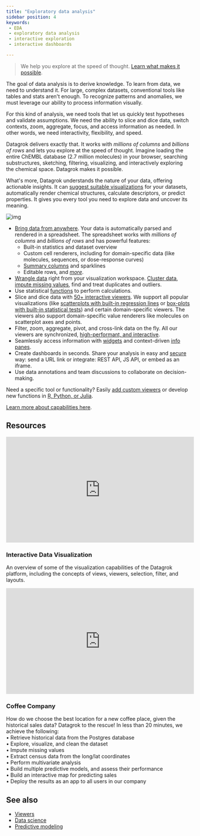 ```yaml
---
title: "Exploratory data analysis"
sidebar position: 4
keywords:
 - EDA
 - exploratory data analysis
 - interactive exploration
 - interactive dashboards

---
```


>We help you explore at the speed of thought. [Learn what makes it possible](../../../datagrok.md#what-makes-it-so-fast).

The goal of data analysis is to derive knowledge. To learn from data, we need to understand it. For large, complex datasets, conventional tools like tables and stats aren't enough. To recognize patterns and anomalies, we must leverage our ability to process information visually.

For this kind of analysis, we need tools that let us quickly test hypotheses and validate assumptions. We need the ability to slice and dice data, switch contexts, zoom, aggregate, focus, and access information as needed. In other words, we need interactivity, flexibility, and speed.

Datagrok delivers exactly that. It works with _millions of columns_ and _billions of rows_ and lets you explore at the speed of thought. Imagine loading the
entire ChEMBL database (2.7 million molecules) in your browser, searching substructures, sketching, filtering, visualizing, and interactively exploring the chemical
space. Datagrok makes it possible.

What's more, Datagrok understands the nature of your
  data, offering actionable insights. It can
  [suggest suitable visualizations](../../../../visualize/view-layout.md#layout-suggestions) for your datasets, automatically render  chemical structures, calculate descriptors, or predict properties. It gives you every tool you need to explore data and uncover its meaning.

![img](../../../../visualize/viewers/img/viewers-interaction-main.gif)

* [Bring data from anywhere](../../../../access/access.md#data-sources). Your data is automatically parsed and rendered in a spreadsheet. The spreadsheet works with _millions of columns_ and _billions of rows_ and has powerful features:
  * Built-in statistics and dataset overview
  * Custom cell renderers, including for domain-specific data (like molecules, sequences, or dose-response curves)
  * [Summary columns](../../../../deploy/releases/platform/1-17.md#summary-columns) and sparklines
  * Editable rows, and [_more_](../../../../visualize/viewers/grid.md).
* [Wrangle data](../../../../transform/transform.md) right from your visualization
  workspace. [Cluster data](../../../../explore/cluster-data.md), [impute missing values](../../../../explore/missing-values-imputation.md), find
  and treat duplicates and outliers.
* Use statistical [functions](../../../concepts/functions/functions.md) to perform calculations.
* Slice and dice data with [50+ interactive viewers](../../../../visualize/viewers/viewers.md). We support all popular
  visualizations (like [scatterplots with built-in regression lines](../../../../visualize/viewers/scatter-plot.md#calculations-and-trends)
  or [box-plots with built-in statistical tests](../../../../visualize/viewers/box-plot.md#t-test)) and certain domain-specific
  viewers. The viewers also support domain-specific value renderers like molecules on scatterplot axes and points.
* Filter, zoom, aggregate, pivot, and cross-link data on the fly. All our viewers are synchronized, [high-performant, and interactive](../../../../develop/under-the-hood/performance.md#viewers).
* Seamlessly access information with [widgets](../../../../visualize/widgets.md)
 and context-driven [info panes](../../../navigation/panels/info-panels.md). 
* Create dashboards in seconds. Share your analysis in easy and
[secure](../../../../govern/access-control/access-control.md) way: send a URL link or integrate: REST API, JS API, or embed as an iframe. 
* Use data annotations and team discussions to collaborate on decision-making. 

Need a specific tool or functionality? Easily [add custom viewers](../../../../develop/how-to/develop-custom-viewer.md) or develop new functions in [R, Python, or Julia](../../../../compute/scripting/scripting.mdx).

[Learn more about capabilities here](../../../datagrok.md).

## Resources

<!-- markdownlint-capture -->
<!-- markdownlint-disable -->

<div class="card" style={{width:"512px",}}>
<iframe src="https://www.youtube.com/embed/67LzPsdNrEc?vq=hd1080&rel=0&color=white&autohide=0" width="512" height="288" frameborder="0"></iframe>
  <div class="card-body">
    <h3 class="card-title">Interactive Data Visualization</h3>
    <p class="card-text">An overview of some of the visualization capabilities of the Datagrok platform, including the concepts of views, viewers, selection, filter, and layouts.</p>
    </div>
</div>

<div class="card" style={{width:"512px",}}>
<iframe src="https://www.youtube.com/embed/tVwpRB8fikQ?vq=hd1080&rel=0&color=white&autohide=0" width="512" height="288" frameborder="0"></iframe>
  <div class="card-body">
    <h3 class="card-title">Coffee Company</h3>
    <p class="card-text">
    How do we choose the best location for a new coffee place, given the historical sales data? Datagrok to the rescue! In less than 20 minutes, we achieve the following:<br />
                         • Retrieve historical data from the Postgres database<br />
                         • Explore, visualize, and clean the dataset<br />
                         • Impute missing values<br />
                         • Extract census data from the long/lat coordinates<br />
                         • Perform multivariate analysis<br />
                         • Build multiple predictive models, and assess their performance<br />
                         • Build an interactive map for predicting sales<br />
                         • Deploy the results as an app to all users in our company<br />
    </p>
  </div>
</div>

<!-- markdownlint-restore -->

## See also

* [Viewers](../../../../visualize/viewers/viewers.md)
* [Data science](../data-science.md)
* [Predictive modeling](../../../../learn/learn.md)
